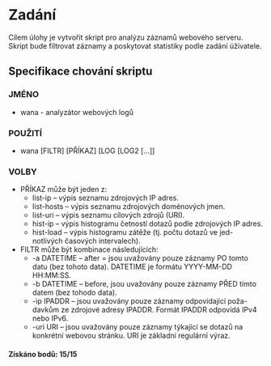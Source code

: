# Zadání

Cílem úlohy je vytvořit skript pro analýzu záznamů webového serveru. Skript
bude filtrovat záznamy a poskytovat statistiky podle zadání úživatele.
## Specifikace chování skriptu

### JMÉNO
 - wana - analyzátor webových logů

### POUŽITÍ
 - wana [FILTR] [PŘÍKAZ] [LOG [LOG2 [...]]

### VOLBY
 - PŘÍKAZ může být jeden z:
    - list-ip – výpis seznamu zdrojových IP adres.
    - list-hosts – výpis seznamu zdrojových doménových jmen.
    - list-uri – výpis seznamu cílových zdrojů (URI).
    - hist-ip – výpis histogramu četností dotazů podle zdrojových IP adres.
    - hist-load – výpis histogramu zátěže (tj. počtu dotazů ve jed-
notlivých časových intervalech).
 - FILTR může být kombinace následujících:
    - -a DATETIME – after = jsou uvažovány pouze záznamy PO tomto
datu (bez tohoto data). DATETIME je formátu YYYY-MM-DD HH:MM:SS.
    - -b DATETIME – before, jsou uvažovány pouze záznamy PŘED tímto
datem (bez tohodo data).
    - -ip IPADDR – jsou uvažovány pouze záznamy odpovídající poža-
davkům ze zdrojové adresy IPADDR. Formát IPADDR odpovídá IPv4
nebo IPv6.
    - -uri URI – jsou uvažovány pouze záznamy týkající se dotazů na
konkrétní webovou stránku. URI je základní regulární výraz.

#### Získáno bodů: 15/15